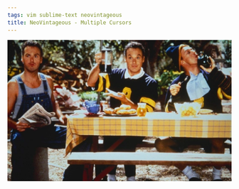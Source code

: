 ```yaml
---
tags: vim sublime-text neovintageous
title: NeoVintageous - Multiple Cursors
---
```


![Multiplicity (1996)](/assets/multiplicity.webp)
